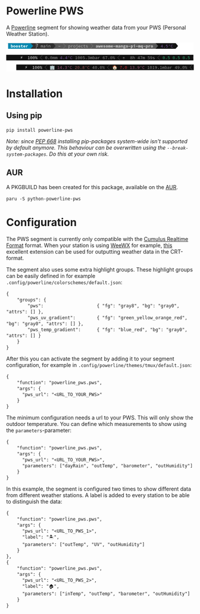 # Powerline PWS

A [Powerline](https://powerline.readthedocs.io/en/master/#) segment for showing
weather data from your PWS (Personal Weather Station).

![](screenshot.png)

# Installation

## Using pip

```
pip install powerline-pws
```
_Note: since [PEP 668](https://peps.python.org/pep-0668/) installing pip-packages
system-wide isn't supported by default anymore. This behaviour can be
overwritten using the `--break-system-packages`. Do this at your own risk._

## AUR

A PKGBUILD has been created for this package, available on the [AUR](https://aur.archlinux.org/packages/python-powerline-pws).

```
paru -S python-powerline-pws
```

# Configuration

The PWS segment is currently only compatible with the [Cumulus Realtime Format](https://www.cumuluswiki.org/a/Realtime.txt)
format. When your station is using [WeeWX](https://weewx.com/) for example,
[this](https://github.com/matthewwall/weewx-crt/) excellent extension can be
used for outputting weather data in the CRT-format.

The segment also uses some extra highlight groups. These highlight groups can be
easily defined in for example `.config/powerline/colorschemes/default.json`:
```
{
    "groups": {
        "pws":                    { "fg": "gray8", "bg": "gray0", "attrs": [] },
        "pws_uv_gradient":        { "fg": "green_yellow_orange_red", "bg": "gray0", "attrs": [] },
        "pws_temp_gradient":      { "fg": "blue_red", "bg": "gray0", "attrs": [] }
    }
}
```

After this you can activate the segment by adding it to your segment
configuration, for example in `.config/powerline/themes/tmux/default.json`:
```
{
    "function": "powerline_pws.pws",
    "args": {
      "pws_url": "<URL_TO_YOUR_PWS>"
    }
}
```

The minimum configuration needs a url to your PWS. This will only show the
outdoor temperature. You can define which measurements to show using the
`parameters`-parameter:
```
{
    "function": "powerline_pws.pws",
    "args": {
      "pws_url": "<URL_TO_YOUR_PWS>",
      "parameters": ["dayRain", "outTemp", "barometer", "outHumidity"]
    }
}
```

In this example, the segment is configured two times to show different data from
different weather stations. A label is added to every station to be able to
distinguish the data:
```
{
	"function": "powerline_pws.pws",
	"args": {
	  "pws_url": "<URL_TO_PWS_1>",
	  "label": "🏝️",
	  "parameters": ["outTemp", "UV", "outHumidity"]
	}
},
{
	"function": "powerline_pws.pws",
	"args": {
	  "pws_url": "<URL_TO_PWS_2>",
	  "label": "🏠",
	  "parameters": ["inTemp", "outTemp", "barometer", "outHumidity"]
	}
}
```
